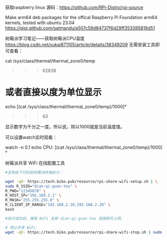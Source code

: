 获取raspberry linux 源码：https://github.com/RPi-Distro/rpi-source




Make arm64 deb packages for the offical Raspberry Pi Foundation arm64 kernels, tested with ubuntu 23.04 
https://gist.github.com/satmandu/a507c59d84737f6d29ff353395819d51


树莓派学习笔记——获取树莓派CPU温度
https://blog.csdn.net/xukai871105/article/details/38349209
无需安装工具即可查看：

 cat /sys/class/thermal/thermal_zone0/temp
 >>> 62838
 
 # 或者直接以度为单位显示
 echo $[$(cat /sys/class/thermal/thermal_zone0/temp)/1000]°
 >>> 63

显示数字为千分之一度。所以说，除以1000就是当前温度值。

可以设置watch实时观看：

 watch -n 0.1 echo CPU: $[$(cat /sys/class/thermal/thermal_zone0/temp)/1000]°




 树莓派共享 WiFi 在线配置工具

 ``` bash
 #复制如下代码到树莓派终端执行：

wget -qO- https://tech.biko.pub/resource/rpi-share-wifi-setup.sh | \
sudo R_SSID="dian-qi-guan-tou" \
 R_PWD="12345678" \
 R_HOST_IP="192.168.2.1" \
 R_MASK="255.255.255.0" \
 R_CLIENT_IP_RANGE="192.168.2.10,192.168.2.20" \
 bash

#执行成功后，搜索 WiFi 名称 dian-qi-guan-tou 连接即可上网。
```


``` bash
# 停止共享 WiFi
wget -qO- https://tech.biko.pub/resource/rpi-share-wifi-stop.sh | sudo bash

```